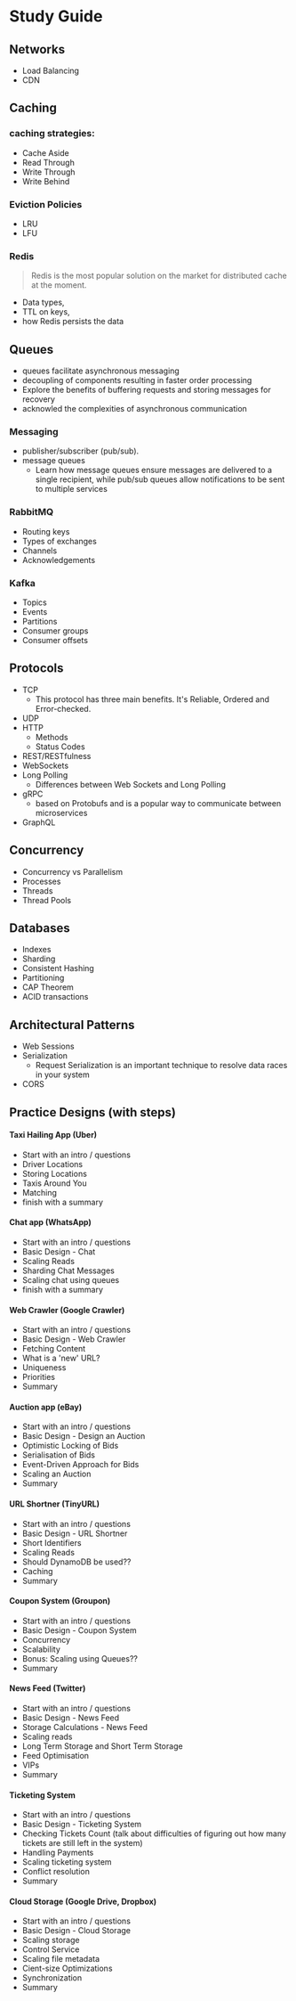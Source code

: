 # Study Guide

## Networks

- Load Balancing
- CDN

## Caching

### caching strategies:

- Cache Aside
- Read Through
- Write Through
- Write Behind

### Eviction Policies

- LRU
- LFU

### Redis

> Redis is the most popular solution on the market for distributed cache at the moment.

- Data types,
- TTL on keys,
- how Redis persists the data

## Queues

- queues facilitate asynchronous messaging
- decoupling of components resulting in faster order processing
- Explore the benefits of buffering requests and storing messages for recovery
- acknowled the complexities of asynchronous communication

### Messaging

- publisher/subscriber (pub/sub).
- message queues
  - Learn how message queues ensure messages are delivered to a single recipient, while pub/sub queues allow notifications to be sent to multiple services

### RabbitMQ

- Routing keys
- Types of exchanges
- Channels
- Acknowledgements

### Kafka

- Topics
- Events
- Partitions
- Consumer groups
- Consumer offsets

## Protocols

- TCP
  - This protocol has three main benefits. It's Reliable, Ordered and Error-checked.
- UDP
- HTTP
  - Methods
  - Status Codes
- REST/RESTfulness
- WebSockets
- Long Polling
  - Differences between Web Sockets and Long Polling
- gRPC
  - based on Protobufs and is a popular way to communicate between microservices
- GraphQL

## Concurrency

- Concurrency vs Parallelism
- Processes
- Threads
- Thread Pools

## Databases

- Indexes
- Sharding
- Consistent Hashing
- Partitioning
- CAP Theorem
- ACID transactions

## Architectural Patterns

- Web Sessions
- Serialization
  - Request Serialization is an important technique to resolve data races in your system
- CORS

## Practice Designs (with steps)

#### Taxi Hailing App (Uber)

- Start with an intro / questions
- Driver Locations
- Storing Locations
- Taxis Around You
- Matching
- finish with a summary

#### Chat app (WhatsApp)

- Start with an intro / questions
- Basic Design - Chat
- Scaling Reads
- Sharding Chat Messages
- Scaling chat using queues
- finish with a summary

#### Web Crawler (Google Crawler)

- Start with an intro / questions
- Basic Design - Web Crawler
- Fetching Content
- What is a 'new' URL?
- Uniqueness
- Priorities
- Summary

#### Auction app (eBay)

- Start with an intro / questions
- Basic Design - Design an Auction
- Optimistic Locking of Bids
- Serialisation of Bids
- Event-Driven Approach for Bids
- Scaling an Auction
- Summary

#### URL Shortner (TinyURL)

- Start with an intro / questions
- Basic Design - URL Shortner
- Short Identifiers
- Scaling Reads
- Should DynamoDB be used??
- Caching
- Summary

#### Coupon System (Groupon)

- Start with an intro / questions
- Basic Design - Coupon System
- Concurrency
- Scalability
- Bonus: Scaling using Queues??
- Summary

#### News Feed (Twitter)

- Start with an intro / questions
- Basic Design - News Feed
- Storage Calculations - News Feed
- Scaling reads
- Long Term Storage and Short Term Storage
- Feed Optimisation
- VIPs
- Summary

#### Ticketing System

- Start with an intro / questions
- Basic Design - Ticketing System
- Checking Tickets Count (talk about difficulties of figuring out how many tickets are still left in the system)
- Handling Payments
- Scaling ticketing system
- Conflict resolution
- Summary

#### Cloud Storage (Google Drive, Dropbox)

- Start with an intro / questions
- Basic Design - Cloud Storage
- Scaling storage
- Control Service
- Scaling file metadata
- Cient-size Optimizations
- Synchronization
- Summary
